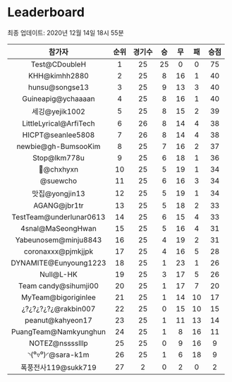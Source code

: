 # Leaderboard
최종 업데이트: 2020년 12월 14일 18시 55분




| 참가자 | 순위 | 경기수 | 승 | 무 | 패 | 승점 |
|:---:|:---:|:---:|:---:|:---:|:---:|:---:|
| Test@CDoubleH | 1 | 25 | 25 | 0 | 0 | 75 |
| KHH@kimhh2880 | 2 | 25 | 8 | 16 | 1 | 40 |
| hunsu@songse13 | 3 | 25 | 9 | 13 | 3 | 40 |
| Guineapig@ychaaaan | 4 | 25 | 8 | 16 | 1 | 40 |
| 세깅@yejik1002 | 5 | 25 | 8 | 15 | 2 | 39 |
| LittleLyrical@ArfiTech | 6 | 26 | 8 | 14 | 4 | 38 |
| HICPT@seanlee5808 | 7 | 26 | 8 | 14 | 4 | 38 |
| newbie@gh-BumsooKim | 8 | 25 | 7 | 16 | 2 | 37 |
| Stop@lkm778u | 9 | 25 | 6 | 18 | 1 | 36 |
| 👑@chxhyxn | 10 | 25 | 5 | 19 | 1 | 34 |
| @suewcho | 11 | 25 | 6 | 16 | 3 | 34 |
| 맛집@yongjin13 | 12 | 25 | 5 | 19 | 1 | 34 |
| AGANG@jbr1tr | 13 | 25 | 5 | 18 | 2 | 33 |
| TestTeam@underlunar0613 | 14 | 25 | 6 | 15 | 4 | 33 |
| 4snal@MaSeongHwan | 15 | 25 | 5 | 16 | 4 | 31 |
| Yabeunosem@minju8843 | 16 | 25 | 4 | 19 | 2 | 31 |
| coronaxxx@pjmkjjpk | 17 | 25 | 4 | 16 | 5 | 28 |
| DYNAMITE@Eunyoung1223 | 18 | 25 | 1 | 23 | 1 | 26 |
| Null@L-HK | 19 | 25 | 3 | 17 | 5 | 26 |
| Team candy@sihumji00 | 20 | 25 | 1 | 17 | 7 | 20 |
| MyTeam@bigoriginlee | 21 | 25 | 1 | 14 | 10 | 17 |
| ¿?¿?¿?¿?¿@rakbin007 | 22 | 25 | 0 | 15 | 10 | 15 |
| peanut@kahyeon17 | 23 | 25 | 1 | 11 | 13 | 14 |
| PuangTeam@Namkyunghun | 24 | 25 | 1 | 8 | 16 | 11 |
| NOTEZ@nsssslllp | 25 | 25 | 0 | 9 | 16 | 9 |
| ◝(⁰▿⁰)◜@sara-k1m | 26 | 25 | 1 | 6 | 18 | 9 |
| 폭풍전사119@sukk719 | 27 | 2 | 0 | 2 | 0 | 2 |